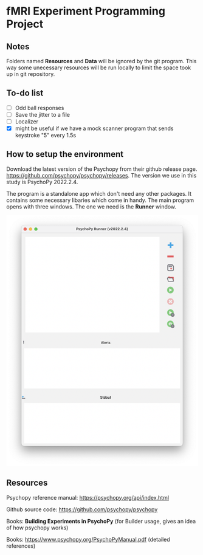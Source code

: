 # fMRI Experiment Programming Project
## Notes

Folders named **Resources** and **Data** will be ignored by the git program. This way some unecessary resources will be run locally to limit the space took up in git repository.


## To-do list

- [ ] Odd ball responses
- [ ] Save the jitter to a file
- [ ] Localizer
- [x] might be useful if we have a mock scanner program that sends keystroke "5" every 1.5s

## How to setup the environment

Download the latest version of the Psychopy from their github release page. https://github.com/psychopy/psychopy/releases. The version we use in this study is PsychoPy 2022.2.4.

The program is a standalone app which don't need any other packages. It contains some necessary libaries which come in handy. The main program opens with three windows. The one we need is the **Runner** window.

![runner_picture.png](https://github.com/ChengranAA/fmri_project_um/blob/main/README.assets/runner_picture.png?raw=true)

## Resources

Psychopy reference manual: https://psychopy.org/api/index.html

Github source code: https://github.com/psychopy/psychopy

Books: **Building Experiments in PsychoPy** (for Builder usage, gives an idea of how psychopy works)

Books: https://www.psychopy.org/PsychoPyManual.pdf (detailed references)

